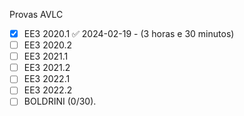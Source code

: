 Provas AVLC 
- [x] EE3 2020.1 ✅ 2024-02-19 - ($3$ horas e $30$ minutos)
- [ ] EE3 2020.2
- [ ] EE3 2021.1
- [ ] EE3 2021.2
- [ ] EE3 2022.1
- [ ] EE3 2022.2
- [ ] BOLDRINI $(0 / 30)$.